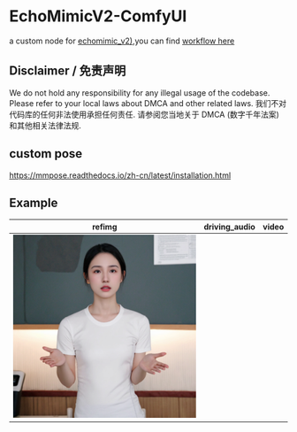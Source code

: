 # EchoMimicV2-ComfyUI
a custom node for [echomimic_v2)](https://github.com/antgroup/echomimic_v2),you can find [workflow here](./doc/base_workflow.json)
## Disclaimer / 免责声明
We do not hold any responsibility for any illegal usage of the codebase. Please refer to your local laws about DMCA and other related laws. 我们不对代码库的任何非法使用承担任何责任. 请参阅您当地关于 DMCA (数字千年法案) 和其他相关法律法规.

## custom pose
https://mmpose.readthedocs.io/zh-cn/latest/installation.html

## Example
|refimg|driving_audio|video|
|--|--|--|
|![](./doc/0035_768.png)|||